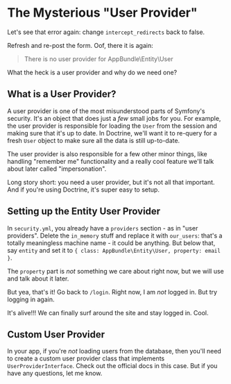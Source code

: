 # The Mysterious "User Provider"

Let's see that error again: change `intercept_redirects` back to false.

Refresh and re-post the form. Oof, there it is again:

> There is no user provider for AppBundle\Entity\User

What the heck is a user provider and why do we need one?

## What is a User Provider?

A user provider is one of the most misunderstood parts of Symfony's security. It's
an object that does just a *few* small jobs for you. For example, the user provider
is responsible for loading the `User` from the session and making sure that it's
up to date. In Doctrine, we'll want it to re-query for a fresh `User` object to make
sure all the data is still up-to-date.

The user provider is also responsible for a few other minor things, like handling
"remember me" functionality and a really cool feature we'll talk about later called
"impersonation".

Long story short: you need a user provider, but it's not all that important. And
if you're using Doctrine, it's super easy to setup.

## Setting up the Entity User Provider

In `security.yml`, you already have a `providers` section - as in "user providers".
Delete the `in_memory` stuff and replace it with `our_users`: that's a totally meaningless
machine name - it could be anything. But below that, say `entity` and set it to
`{ class: AppBundle\Entity\User, property: email }`.

The `property` part is *not* something we care about right now, but we will use
and talk about it later.

But yea, that's it! Go back to `/login`. Right now, I am *not* logged in. But try
logging in again.

It's alive!!! We can finally surf around the site and stay logged in. Cool.

## Custom User Provider

In your app, if you're *not* loading users from the database, then you'll need to
create a custom user provider class that implements `UserProviderInterface`. Check
out the official docs in this case. But if you have any questions, let me know.
